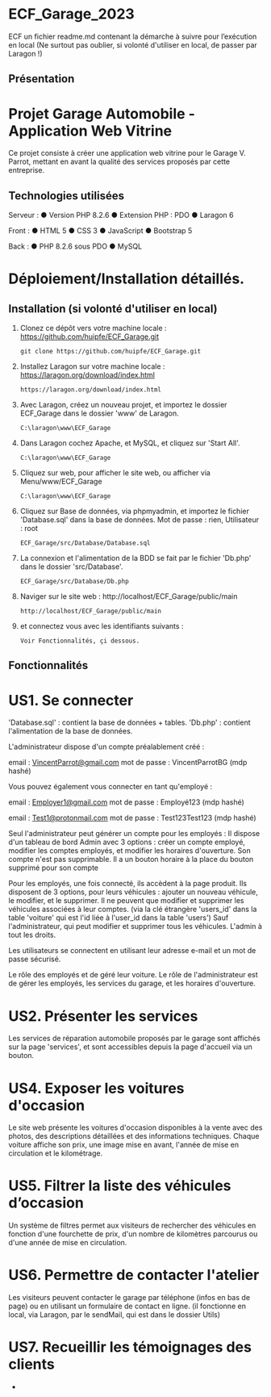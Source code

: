 # ECF_Garage_2023

ECF
un fichier readme.md contenant la démarche à suivre pour l’exécution en local
(Ne surtout pas oublier, si volonté d'utiliser en local, de passer par Laragon !)

## Présentation
# Projet Garage Automobile - Application Web Vitrine

Ce projet consiste à créer une application web vitrine pour le Garage V. Parrot, mettant en avant la qualité des services proposés par cette entreprise.

## Technologies utilisées

Serveur :
● Version PHP 8.2.6
● Extension PHP : PDO
● Laragon 6

Front :
● HTML 5
● CSS 3
● JavaScript
● Bootstrap 5

Back :
● PHP 8.2.6 sous PDO
● MySQL

# Déploiement/Installation détaillés.
## Installation (si volonté d'utiliser en local)

1. Clonez ce dépôt vers votre machine locale : https://github.com/huipfe/ECF_Garage.git

   ```shell
   git clone https://github.com/huipfe/ECF_Garage.git
   ```

2. Installez Laragon sur votre machine locale : https://laragon.org/download/index.html

   ```shell
   https://laragon.org/download/index.html
   ```

3. Avec Laragon, créez un nouveau projet, et importez le dossier ECF_Garage dans le dossier 'www' de Laragon.

   ```shell
   C:\laragon\www\ECF_Garage
   ```

4. Dans Laragon cochez Apache, et MySQL, et cliquez sur 'Start All'.

   ```shell
   C:\laragon\www\ECF_Garage
   ```

5. Cliquez sur web, pour afficher le site web, ou afficher via Menu/www/ECF_Garage

   ```shell
   C:\laragon\www\ECF_Garage
   ```

6. Cliquez sur Base de données, via phpmyadmin, et importez le fichier 'Database.sql' dans la base de données.
   Mot de passe : rien, Utilisateur : root

   ```shell
   ECF_Garage/src/Database/Database.sql
   ```

7. La connexion et l'alimentation de la BDD se fait par le fichier 'Db.php' dans le dossier 'src/Database'.

   ```shell
   ECF_Garage/src/Database/Db.php
   ```

8. Naviger sur le site web : http://localhost/ECF_Garage/public/main

   ```shell
   http://localhost/ECF_Garage/public/main
   ```

9. et connectez vous avec les identifiants suivants :
   
      ```shell
      Voir Fonctionnalités, çi dessous. 
      ```

## Fonctionnalités
# US1. Se connecter
'Database.sql' : contient la base de données + tables.
'Db.php' : contient l'alimentation de la base de données.

L'administrateur dispose d'un compte préalablement créé :

email : VincentParrot@gmail.com 
mot de passe : VincentParrotBG (mdp hashé)

Vous pouvez également vous connecter en tant qu'employé :

email : Employer1@gmail.com
mot de passe : Employé123 (mdp hashé)

email : Test1@protonmail.com
mot de passe : Test123Test123 (mdp hashé)


Seul l'administrateur peut générer un compte pour les employés :
Il dispose d'un tableau de bord Admin avec 3 options : créer un compte employé,
modifier les comptes employés, et modifier les horaires d'ouverture.
Son compte n'est pas supprimable. Il a un bouton horaire à la place du bouton supprimé pour son compte

Pour les employés, une fois connecté, ils accèdent à la page produit.
Ils disposent de 3 options, pour leurs véhicules : ajouter un nouveau véhicule, le modifier, 
et le supprimer. Il ne peuvent que modifier et supprimer les véhicules associées à leur comptes.
(via la clé étrangère 'users_id' dans la table 'voiture' qui est l'id liée à l'user_id dans la table 'users')
Sauf l'administrateur, qui peut modifier et supprimer tous les véhicules. L'admin à tout les droits.

Les utilisateurs se connectent en utilisant leur adresse e-mail et un mot de passe sécurisé.

Le rôle des employés et de géré leur voiture.
Le rôle de l'administrateur est de gérer les employés, les services du garage, et les horaires d'ouverture.

# US2. Présenter les services
Les services de réparation automobile proposés par le garage sont affichés sur la page 'services', et 
sont accessibles depuis la page d'accueil via un bouton.

# US4. Exposer les voitures d'occasion
Le site web présente les voitures d'occasion disponibles à la vente avec des photos, des descriptions détaillées et des informations techniques.
Chaque voiture affiche son prix, une image mise en avant, l'année de mise en circulation et le kilométrage.

# US5. Filtrer la liste des véhicules d’occasion
Un système de filtres permet aux visiteurs de rechercher des véhicules en fonction d'une fourchette de prix, d'un nombre de kilomètres parcourus ou d'une année de mise en circulation.

# US6. Permettre de contacter l'atelier
Les visiteurs peuvent contacter le garage par téléphone (infos en bas de page) ou en utilisant un formulaire de contact en ligne. (il fonctionne en local, via Laragon, par le sendMail, qui est dans le dossier Utils)

# US7. Recueillir les témoignages des clients
-
<!-- Les visiteurs peuvent laisser des témoignages composés d'un nom, d'un commentaire et d'une note.
Les témoignages sont modérés par un employé du garage et s'affichent sur la page d'accueil.
Les employés du garage peuvent ajouter ou rejeter des témoignages clients directement depuis leur espace dédié. -->
